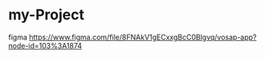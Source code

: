# my-Project

figma 
https://www.figma.com/file/8FNAkV1gECxxgBcC0Blgvq/vosap-app?node-id=103%3A1874
